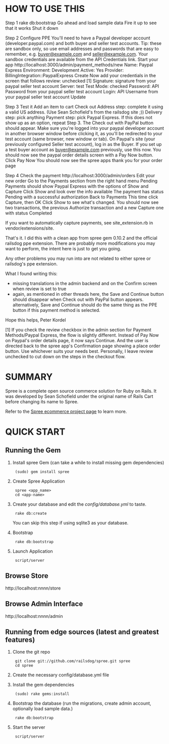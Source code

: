 HOW TO USE THIS
===============

Step 1
rake db:bootstrap
Go ahead and load sample data
Fire it up to see that it works
Shut it down

Step 2
Configure PPE
You'll need to have a Paypal developer account (developer.paypal.com)
and both buyer and seller test accounts.
Tip: these are sandbox only, so use email addresses and passwords that
are easy to  remember, e.g. buyer@example.com and seller@example.com.
Your sandbox credentials are available from the API Credentials link.
Start your app
http://localhost:3000/admin/payment_methods/new
Name: Paypal Express
Environment: Development
Active: Yes
Provider: BillingIntegration::PaypalExpress
Create
Now add your credentials in the screen that follows
review: unchecked [1]
Signature: signature from your paypal seller test account
Server: test
Test Mode: checked
Password: API Password from your paypal seller test account
Login: API Username from your paypal seller test account
Update

Step 3
Test it
Add an item to cart
Check out
Address step: complete it using a valid US address. (Use Sean
Schofield's from the railsdog site ;))
Delivery step: pick anything
Payment step: pick Paypal Express. If this does not show up as an
option, repeat Step 3. The Check out with PayPal button should appear.
Make sure you're logged into your paypal developer account in another
browser window before clicking it, as you'll be redirected to your
test account (same browser, new window or tab).
On Paypal's site (your previously configured Seller test account), log
in as the Buyer. If you set up a test buyer account as
buyer@example.com previously, use this now.
You should now see the paypal order details screen with a Pay Now
button.
Click Pay Now
You should now see the spree apps thank you for your order page

Step 4
Check the payment
http://localhost:3000/admin/orders
Edit your new order
Go to the Payments section from the right hand menu
Pending Payments should show Paypal Express with the options of Show
and Capture
Click Show and look over the info available
The payment has status Pending with a successful authorization
Back to Payments
This time click Capture, then OK
Click Show to see what's changed. You should now see two transactions,
the previous Authorize transaction and a new Capture one with status
Completed

If you want to automatically capture payments, see site_extension.rb in vendor/extensions/site.

That's it.
I did this with a clean app from spree gem 0.10.2 and the official
railsdog ppe extension.
There are probably more modifications you may want to perform, the
intent here is just to get you going.

Any other problems you may run into are not related to either spree or
railsdog's ppe extension.

What I found writing this:
- missing translations in the admin backend and on the Confirm screen
when review is set to true
- again, as mentioned in other threads here, the Save and Continue
button should disappear when Check out with PayPal button appears.
alternatively, Save and Continue should do the same thing as the PPE
button if this payment method is selected.

Hope this helps,
Peter Kordel

[1] If you check the review checkbox in the admin section for Payment
Methods/Paypal Express,
the flow is slightly different. Instead of Pay Now on Paypal's order
details page, it now says Continue. And the user is directed back to
the spree app's Confirmation page showing a place order button. Use
whichever suits your needs best. Personally, I leave review unchecked
to cut down on the steps in the checkout flow.


SUMMARY
=======

Spree is a complete open source commerce solution for Ruby on Rails.
It was developed by Sean Schofield under the original name of Rails
Cart before changing its name to Spree.

Refer to the [Spree ecommerce project page](http://spreecommerce.com) 
to learn more.


QUICK START
===========

Running the Gem
---------------

1. Install spree Gem (can take a while to install missing gem dependencies)

        (sudo) gem install spree

2. Create Spree Application 

        spree <app_name>
        cd <app-name>

3. Create your database and edit the _config/database.yml_ to taste.

        rake db:create

    You can skip this step if using sqlite3 as your database.

4. Bootstrap

        rake db:bootstrap

5. Launch Application

        script/server


Browse Store
------------

http://localhost:nnnn/store

Browse Admin Interface
----------------------

http://localhost:nnnn/admin



Running from edge sources (latest and greatest features)
--------------------------------------------------------

1. Clone the git repo

        git clone git://github.com/railsdog/spree.git spree
        cd spree

2. Create the necessary config/database.yml file
        
3. Install the gem dependencies

        (sudo) rake gems:install
        
4. Bootstrap the database (run the migrations, create admin account, optionally load sample data.)

        rake db:bootstrap

5. Start the server

        script/server


